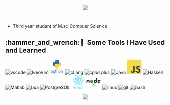 <p align="center">
  <img src="https://capsule-render.vercel.app/api?type=waving&color=gradient&height=100&section=header"/>
</p>
<h1 align="center">
  
</h1>
<p align="center">
  
 - Third year student of M.sc Compuer Science
</p>



<h2> :hammer_and_wrench:🚀 &nbsp;Some Tools I Have Used and Learned</h2>
<p align="left">
<img src="https://cdn.jsdelivr.net/gh/devicons/devicon/icons/vscode/vscode-original.svg" alt="vscode" width="45" height="45"/>
<img src="https://cdn.jsdelivr.net/gh/devicons/devicon@latest/icons/neovim/neovim-original.svg" alt="NeoVim" width="45" height="45" />
          
<img src="https://raw.githubusercontent.com/devicons/devicon/master/icons/python/python-original-wordmark.svg" alt="python" width="45" height="45"/>
<img src="https://cdn.jsdelivr.net/gh/devicons/devicon/icons/c/c-original.svg" alt="cLang" width="45" height="45"/>
<img src="https://cdn.jsdelivr.net/gh/devicons/devicon/icons/cplusplus/cplusplus-original.svg" alt="cplusplus" width="45" height="45"/>
<img src="https://cdn.jsdelivr.net/gh/devicons/devicon@latest/icons/java/java-original.svg" alt="Java" width="45" height="45"/>
<img src="https://raw.githubusercontent.com/devicons/devicon/master/icons/javascript/javascript-original.svg" alt="javascript" width="45" height="45" />
<img src="https://cdn.jsdelivr.net/gh/devicons/devicon@latest/icons/haskell/haskell-original.svg" alt="Haskell" width="45" height="45" />
<img src="https://cdn.jsdelivr.net/gh/devicons/devicon@latest/icons/matlab/matlab-original.svg" alt="Matlab" width="45" height="45"/>
<img src="https://cdn.jsdelivr.net/gh/devicons/devicon@latest/icons/lua/lua-original.svg" alt="Lua" width="45" height="45"/>
<img src="https://cdn.jsdelivr.net/gh/devicons/devicon@latest/icons/postgresql/postgresql-original.svg" alt="PostgreSQL" width="45" height="45"/>
          
  
<img src="https://raw.githubusercontent.com/devicons/devicon/master/icons/react/react-original-wordmark.svg" alt="react" width="45" height="45" />
<img src="https://raw.githubusercontent.com/devicons/devicon/master/icons/nodejs/nodejs-original-wordmark.svg" alt="nodejs" width="45" height="45" />
<img src="https://cdn.jsdelivr.net/gh/devicons/devicon/icons/linux/linux-original.svg" alt="linux" width="45" height="45"/>       
<img src="https://cdn.jsdelivr.net/gh/devicons/devicon/icons/git/git-original.svg" alt="git" width="45" height="45"/>
<img src="https://cdn.jsdelivr.net/gh/devicons/devicon/icons/bash/bash-original.svg" alt="bash" width="45" height="45"/>
</p>

<p align="center">
  <img src="https://capsule-render.vercel.app/api?type=waving&color=gradient&height=100&section=footer"/>
</p>
